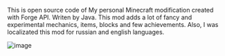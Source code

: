This is open source code of My personal Minecraft modification created with Forge API.
Writen by Java.
This mod adds a lot of fancy and experimental mechanics, items, blocks and few achievements.
Also, I was localizated this mod for russian and english languages.


![image](https://user-images.githubusercontent.com/56406918/195401632-3c9ed399-c35e-4560-8ea5-f1b96265a4ba.png)
